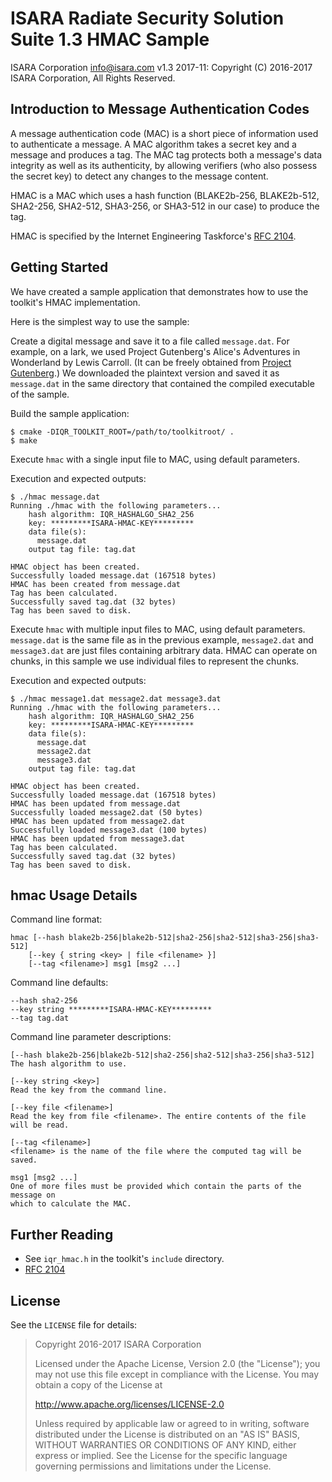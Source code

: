 # ISARA Radiate Security Solution Suite 1.3 HMAC Sample
ISARA Corporation <info@isara.com>
v1.3 2017-11: Copyright (C) 2016-2017 ISARA Corporation, All Rights Reserved.

## Introduction to Message Authentication Codes

A message authentication code (MAC) is a short piece of information used to
authenticate a message. A MAC algorithm takes a secret key and a message and
produces a tag. The MAC tag protects both a message's data integrity as
well as its authenticity, by allowing verifiers (who also possess the secret
key) to detect any changes to the message content.

HMAC is a MAC which uses a hash function (BLAKE2b-256, BLAKE2b-512, SHA2-256,
SHA2-512, SHA3-256, or SHA3-512 in our case) to produce the tag.

HMAC is specified by the Internet Engineering Taskforce's
[RFC 2104](https://tools.ietf.org/html/rfc2104).

## Getting Started

We have created a sample application that demonstrates how to use the
toolkit's HMAC implementation.

Here is the simplest way to use the sample:

Create a digital message and save it to a file called `message.dat`. For
example, on a lark, we used Project Gutenberg's Alice's Adventures in
Wonderland by Lewis Carroll. (It can be freely obtained from
[Project Gutenberg](http://www.gutenberg.org/ebooks/11.txt.utf-8).)
We downloaded the plaintext version and saved it as `message.dat` in the same
directory that contained the compiled executable of the sample.

Build the sample application:

```
$ cmake -DIQR_TOOLKIT_ROOT=/path/to/toolkitroot/ .
$ make
```

Execute `hmac` with a single input file to MAC, using default parameters.

Execution and expected outputs:

```
$ ./hmac message.dat
Running ./hmac with the following parameters...
    hash algorithm: IQR_HASHALGO_SHA2_256
    key: *********ISARA-HMAC-KEY*********
    data file(s):
      message.dat
    output tag file: tag.dat

HMAC object has been created.
Successfully loaded message.dat (167518 bytes)
HMAC has been created from message.dat
Tag has been calculated.
Successfully saved tag.dat (32 bytes)
Tag has been saved to disk.
```

Execute `hmac` with multiple input files to MAC, using default parameters.
`message.dat` is the same file as in the previous example, `message2.dat`
and `message3.dat` are just files containing arbitrary data. HMAC can operate
on chunks, in this sample we use individual files to represent the chunks.

Execution and expected outputs:

```
$ ./hmac message1.dat message2.dat message3.dat
Running ./hmac with the following parameters...
    hash algorithm: IQR_HASHALGO_SHA2_256
    key: *********ISARA-HMAC-KEY*********
    data file(s):
      message.dat
      message2.dat
      message3.dat
    output tag file: tag.dat

HMAC object has been created.
Successfully loaded message.dat (167518 bytes)
HMAC has been updated from message.dat
Successfully loaded message2.dat (50 bytes)
HMAC has been updated from message2.dat
Successfully loaded message3.dat (100 bytes)
HMAC has been updated from message3.dat
Tag has been calculated.
Successfully saved tag.dat (32 bytes)
Tag has been saved to disk.
```

## hmac Usage Details

Command line format:

```
hmac [--hash blake2b-256|blake2b-512|sha2-256|sha2-512|sha3-256|sha3-512]
    [--key { string <key> | file <filename> }]
    [--tag <filename>] msg1 [msg2 ...]
```

Command line defaults:

```
--hash sha2-256
--key string *********ISARA-HMAC-KEY*********
--tag tag.dat
```

Command line parameter descriptions:

```
[--hash blake2b-256|blake2b-512|sha2-256|sha2-512|sha3-256|sha3-512]
The hash algorithm to use.

[--key string <key>]
Read the key from the command line.

[--key file <filename>]
Read the key from file <filename>. The entire contents of the file
will be read.

[--tag <filename>]
<filename> is the name of the file where the computed tag will be saved.

msg1 [msg2 ...]
One of more files must be provided which contain the parts of the message on
which to calculate the MAC.
```

## Further Reading

* See `iqr_hmac.h` in the toolkit's `include` directory.
* [RFC 2104](https://tools.ietf.org/html/rfc2104)

## License

See the `LICENSE` file for details:

> Copyright 2016-2017 ISARA Corporation
> 
> Licensed under the Apache License, Version 2.0 (the "License");
> you may not use this file except in compliance with the License.
> You may obtain a copy of the License at
> 
> http://www.apache.org/licenses/LICENSE-2.0
> 
> Unless required by applicable law or agreed to in writing, software
> distributed under the License is distributed on an "AS IS" BASIS,
> WITHOUT WARRANTIES OR CONDITIONS OF ANY KIND, either express or implied.
> See the License for the specific language governing permissions and
> limitations under the License.
